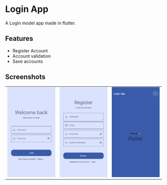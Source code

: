 # Login App

A Login model app made in flutter.

## Features

- Register Account
- Account validation
- Save accounts

## Screenshots

|                                     |                                     |                                     |
|-------------------------------------|-------------------------------------|-------------------------------------|
| ![image_1](screenshots/image_1.png) | ![image_2](screenshots/image_2.png) | ![image_3](screenshots/image_3.png) |#   U r b a n - S o u l t i o n s 
 
 